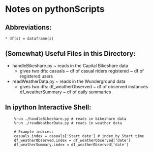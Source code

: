 # Notes on pythonScripts

## Abbreviations:
    * df(s) = dataframe(s)

## (Somewhat) Useful Files in this Directory:
* handleBikeshare.py  ~  reads in the Capital Bikeshare data
    - gives two dfs: casuals    ~ df of casual riders
                         registered ~ df of registered users
* readWeatherData.py  ~  reads in the Wunderground data
    - gives two dfs: df_weatherObserved ~ df of observed instances
                         df_weatherSummary  ~ df of daily summaries  

## In ipython Interactive Shell:
```
    %run ./handleBikeshare.py # reads in bikeshare data
    %run ./readWeatherData.py # reads in weather data

    # Example indices:
    casuals.index = casuals['Start date'] # index by Start time
    df_weatherObserved.index = df_weatherObserved['date']
    df_weatherSummary.index = df_weatherObserved['date']
```
